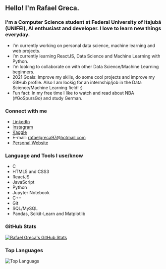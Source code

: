 ## Hello! I'm Rafael Greca.

### I'm a Computer Science student at Federal University of Itajubá (UNIFEI), AI enthusiast and developer. I love to learn new things everyday.

- I’m currently working on personal data science, machine learning and web projects.
- I’m currently learning ReactJS, Data Science and Machine Learning with Python.
- I’m looking to collaborate on with other Data Science/Machine Learning beginners.
- 2021 Goals: Improve my skills, do some cool projects and improve my GitHub profile. Also I am lookig for an internship/job in the Data Science/Machine Learning field! :)
- Fun fact: In my free time I like to watch and read about NBA (#GoSpursGo) and study German.

### Connect with me

- [LinkedIn](https://www.linkedin.com/in/rafaelgreca/)
- [Instagram](https://www.instagram.com/rafael_greca/)
- [Kaggle](https://www.kaggle.com/rafaelgreca)
- E-mail: rafaelgreca97@hotmail.com
- [Personal Website](https://rafaelgreca.github.io/rafaelgreca.github.io/)

### Language and Tools I use/know

- C
- HTML5 and CSS3
- ReactJS
- JavaScript
- Python
- Jupyter Notebook
- C++
- Git
- SQL/MySQL
- Pandas, Scikit-Learn and Matplotlib

### GitHub Stats
[![Rafael Greca's GitHub Stats](https://github-readme-stats.vercel.app/api?username=rafaelgreca&show_icons=true&include_all_commits=true&theme=tokyonight)](https://github.com/rafaelgreca/rafaelgreca)

### Top Languages

![Top Languags](https://github-readme-stats.vercel.app/api/top-langs/?username=rafaelgreca&theme=tokyonight)
